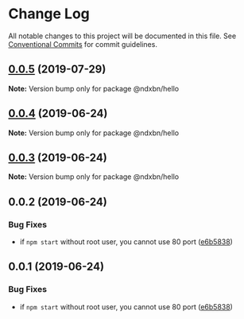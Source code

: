 # Change Log

All notable changes to this project will be documented in this file.
See [Conventional Commits](https://conventionalcommits.org) for commit guidelines.

## [0.0.5](http://github.com/ndxbn/ndxbn/packages/hello/compare/@ndxbn/hello@0.0.4...@ndxbn/hello@0.0.5) (2019-07-29)

**Note:** Version bump only for package @ndxbn/hello





## [0.0.4](http://github.com/ndxbn/ndxbn/packages/hello/compare/@ndxbn/hello@0.0.3...@ndxbn/hello@0.0.4) (2019-06-24)

**Note:** Version bump only for package @ndxbn/hello





## [0.0.3](http://github.com/ndxbn/ndxbn/packages/hello/compare/@ndxbn/hello@0.0.2...@ndxbn/hello@0.0.3) (2019-06-24)

**Note:** Version bump only for package @ndxbn/hello





## 0.0.2 (2019-06-24)


### Bug Fixes

* if `npm start` without root user, you cannot use 80 port ([e6b5838](http://github.com/ndxbn/ndxbn/packages/hello/commit/e6b5838))





## 0.0.1 (2019-06-24)


### Bug Fixes

* if `npm start` without root user, you cannot use 80 port ([e6b5838](http://github.com/ndxbn/ndxbn/packages/hello/commit/e6b5838))
